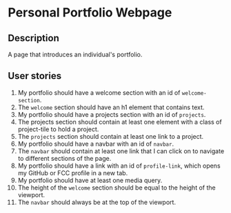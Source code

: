 # Personal Portfolio Webpage

## Description
A page that introduces an individual's portfolio.

## User stories
1. My portfolio should have a welcome section with an id of `welcome-section`.
2. The `welcome` section should have an h1 element that contains text.
3. My portfolio should have a projects section with an id of `projects`.
4. The projects section should contain at least one element with a class of project-tile to hold a project.
5. The `projects` section should contain at least one link to a project.
6. My portfolio should have a navbar with an id of `navbar`.
7. The `navbar` should contain at least one link that I can click on to navigate to different sections of the page.
8. My portfolio should have a link with an id of `profile-link`, which opens my GitHub or FCC profile in a new tab.
9. My portfolio should have at least one media query.
10. The height of the `welcome` section should be equal to the height of the viewport.
11. The `navbar` should always be at the top of the viewport.
